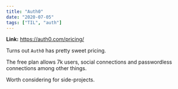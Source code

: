 ```yaml
---
title: "Auth0"
date: "2020-07-05"
tags: ["TIL", "auth"]
---
```

__Link:__ https://auth0.com/pricing/

Turns out `Auth0` has pretty sweet pricing.

The free plan allows 7k users, social connections and passwordless connections among other things.

Worth considering for side-projects.
